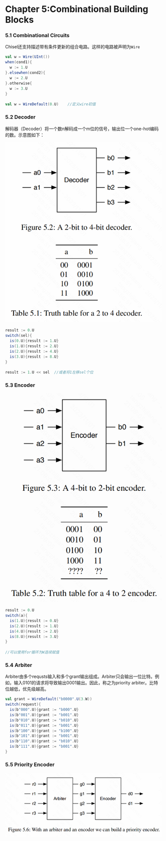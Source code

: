 # Chapter 5:Combinational Building Blocks

### 5.1 Combinational Circuits



Chisel还支持描述带有条件更新的组合电路。这样的电路被声明为```Wire```

```scala
val w = Wire(UInt())
when(cond1){
  w := 1.U
}.elsewhen(cond2){
  w := 2.U
}.otherwise{
  w := 3.U
}

val w = WireDefault(0.U)    //定义wire初值
```





### 5.2 Decoder

解码器（Decoder）将一个数n解码成一个m位的信号，输出位一个one-hot编码的数。示意图如下：

![image-20231101205703462](./assets/image-20231101205703462.png)

```scala
result := 0.U
switch(sel){
  is(0.U){result := 1.U}
  is(1.U){result := 2.U}
  is(2.U){result := 4.U}
  is(3.U){result := 8.U}
}

result := 1.U << sel  //或者将1左移sel个位
```



### 5.3 Encoder

![image-20231101210915414](./assets/image-20231101210915414.png)

```scala
result := 0.U
switch(a){
  is(1.U){result := 0.U}
  is(2.U){result := 1.U}
  is(4.U){result := 2.U}
  is(8.U){result := 3.U}
}

//可以使用for循环为W连续赋值

```



### 5.4 Arbiter

Arbiter由多个requsts输入和多个grant输出组成。Arbiter只会输出一位比特。例如，输入0101的请求将导致输出0001输出。因此，称之为priority arbiter。比特位越低，优先级越高。

```scala
val grant = WireDefault("b0000".U(3.W))
switch(request){
  is(b"000".U){grant := "b000".U}
  is(b"001".U){grant := "b001".U}
  is(b"010".U){grant := "b010".U}
  is(b"011".U){grant := "b001".U}
  is(b"100".U){grant := "b100".U}
  is(b"101".U){grant := "b001".U}
  is(b"110".U){grant := "b010".U}
  is(b"111".U){grant := "b001".U}
}
```



### 5.5 Priority Encoder

![image-20231101215704113](./assets/image-20231101215704113.png)





